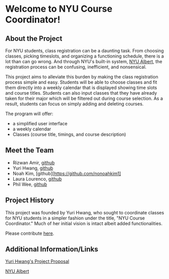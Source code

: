 # Welcome to NYU Course Coordinator!
## About the Project
For NYU students, class registration can be a daunting task. From choosing classes, picking timeslots, and organizing a functioning schedule, there is a lot than can go wrong. And through NYU's built-in system, [NYU Albert](http://albert.nyu.edu/albert_index.html), the registration process can be confusing, inefficient, and nonsensical. 

This project aims to alleviate this burden by making the class registration process simple and easy. Students will be able to choose classes and fit them directly into a weekly calendar that is displayed showing time slots and course titles. Students can also input classes that they have already taken for their major which will be filtered out during course selection. As a result, students can focus on simply adding and deleting courses.

The program will offer:
 - a simplified user interface
 - a weekly calendar
 - Classes (course title, timings, and course description)

## Meet the Team
- Rizwan Amir, [github](https://github.com/raa573)
- Yuri Hwang, [github](https://github.com/yurihwang)
- Noah Kim, [github][https://github.com/nonoahkim1]
- Laura Lourenco, [github](https://github.com/qlaueen)
- Phil Wee, [github](https://github.com/philwee)

## Project History
This project was founded by Yuri Hwang, who sought to coordinate classes for NYU students in a simpler fashion under the title, "NYU Course Coordinator." Much of her initial vision is intact albeit added functionalities. 

Please contribute [here](https://github.com/agiledev-students-fall2022/final-project-team-nyu-course-coordinator/blob/master/CONTRIBUTING.md).

## Additional Information/Links
[Yuri Hwang's Project Proposal](https://github.com/agiledev-students-fall2022/project-proposal-team)

[NYU Albert](http://albert.nyu.edu/albert_index.html)